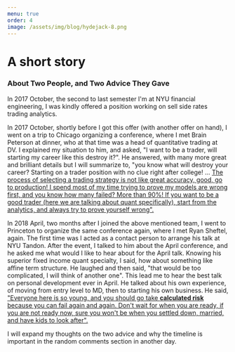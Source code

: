 ```yaml
---
menu: true
order: 4
image: /assets/img/blog/hydejack-8.png
---
```


# A short story

### About Two People, and Two Advice They Gave

In 2017 October, the second to last semester I'm at NYU financial engineering, I was kindly offered a position working on sell side rates trading analytics.

In 2017 October, shortly before I got this offer (with another offer on hand), I went on a trip to Chicago organizing a conference, where I met Brain Peterson at dinner, who at that time was a head of quantitative trading at DV. I explained my situation to him, and asked, "I want to be a trader, will starting my career like this destroy it?". He answered, with many more great and brilliant details but I will summarize to, "you know what will destroy your career? Starting on a trader position with no clue right after college! ... <u>The process of selecting a trading strategy is not like great accuracy, good, go to production! I spend most of my time trying to prove my models are wrong first, and you know how many failed? More than 90%! If you want to be a good trader (here we are talking about quant specifically), start from the analytics, and always try to prove yourself wrong".</u>

In 2018 April, two months after I joined the above mentioned team, I went to Princeton to organize the same conference again, where I met Ryan Sheftel, again. The first time was I acted as a contact person to arrange his talk at NYU Tandon. After the event, I talked to him about the April conference, and he asked me what would I like to hear about for the April talk. Knowing his superior fixed income quant specialty, I said, how about something like affine term structure. He laughed and then said, "that would be too complicated, I will think of another one". This lead me to hear the best talk on personal development ever in April. He talked about his own experience, of moving from entry level to MD, then to starting his own business. He said, <u>"Everyone here is so young, and you should go take **calculated risk** because you can fail again and again. Don't wait for when you are ready, if you are not ready now, sure you won't be when you settled down, married, and have kids to look after".</u>

I will expand my thoughts on the two advice and why the timeline is important in the random comments section in another day.



